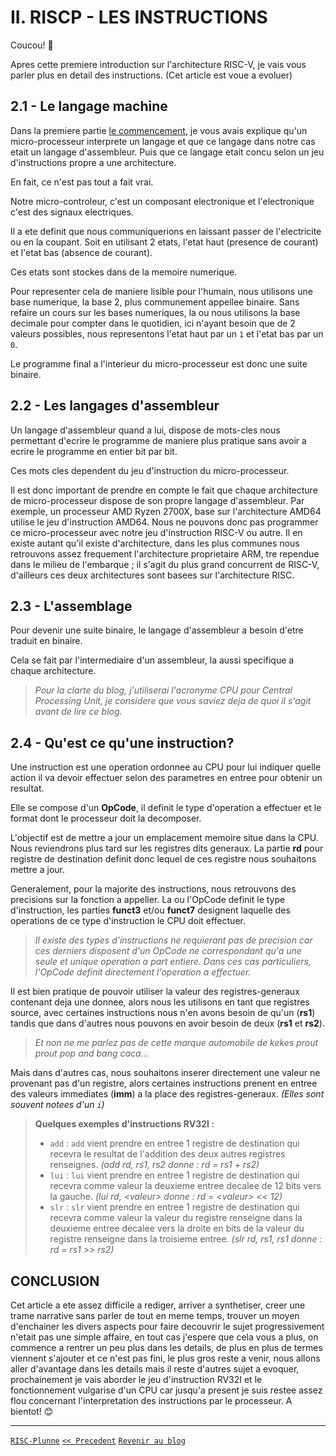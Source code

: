 # II. RISCP - LES INSTRUCTIONS

Coucou! 👋

Apres cette premiere introduction sur l'architecture RISC-V, je vais vous parler plus en detail des instructions. (Cet article est voue a evoluer)

## 2.1 - Le langage machine

Dans la premiere partie [le commencement](1_RISCP.md), je vous avais explique qu'un micro-processeur interprete un langage et que ce langage dans notre cas etait un langage d'assembleur. Puis que ce langage etait concu selon un jeu d'instructions propre a une architecture.

En fait, ce n'est pas tout a fait vrai.

Notre micro-controleur, c'est un composant electronique et l'electronique c'est des signaux electriques.

Il a ete definit que nous communiquerions en laissant passer de l'electricite ou en la coupant. Soit en utilisant 2 etats, l'etat haut (presence de courant) et l'etat bas (absence de courant).

Ces etats sont stockes dans de la memoire numerique.

Pour representer cela de maniere lisible pour l'humain, nous utilisons une base numerique, la base 2, plus communement appellee binaire. Sans refaire un cours sur les bases numeriques, la ou nous utilisons la base decimale pour compter dans le quotidien, ici n'ayant besoin que de 2 valeurs possibles, nous representons l'etat haut par un `1` et l'etat bas par un `0`.

Le programme final a l'interieur du micro-processeur est donc une suite binaire.

## 2.2 - Les langages d'assembleur

Un langage d'assembleur quand a lui, dispose de mots-cles nous permettant d'ecrire le programme de maniere plus pratique sans avoir a ecrire le programme en entier bit par bit.

Ces mots cles dependent du jeu d'instruction du micro-processeur.

Il est donc important de prendre en compte le fait que chaque architecture de micro-processeur dispose de son propre langage d'assembleur. Par exemple, un processeur AMD Ryzen 2700X, base sur l'architecture AMD64 utilise le jeu d'instruction AMD64. Nous ne pouvons donc pas programmer ce micro-processeur avec notre jeu d'instruction RISC-V ou autre. Il en existe autant qu'il existe d'architecture, dans les plus communes nous retrouvons assez frequement l'architecture proprietaire ARM, tre rependue dans le milieu de l'embarque ; il s'agit du plus grand concurrent de RISC-V, d'ailleurs ces deux architectures sont basees sur l'architecture RISC.

## 2.3 - L'assemblage

Pour devenir une suite binaire, le langage d'assembleur a besoin d'etre traduit en binaire.

Cela se fait par l'intermediaire d'un assembleur, la aussi specifique a chaque architecture.

> *Pour la clarte du blog, j'utiliserai l'acronyme CPU pour Central Processing Unit, je considere que vous saviez deja de quoi il s'agit avant de lire ce blog.*

## 2.4 - Qu'est ce qu'une instruction?

Une instruction est une operation ordonnee au CPU pour lui indiquer quelle action il va devoir effectuer selon des parametres en entree pour obtenir un resultat.

Elle se compose d'un **OpCode**, il definit le type d'operation a effectuer et le format dont le processeur doit la decomposer.

L'objectif est de mettre a jour un emplacement memoire situe dans la CPU. Nous reviendrons plus tard sur les registres dits generaux. La partie **rd** pour registre de destination definit donc lequel de ces registre nous souhaitons mettre a jour.

Generalement, pour la majorite des instructions, nous retrouvons des precisions sur la fonction a appeller. La ou l'OpCode definit le type d'instruction, les parties **funct3** et/ou **funct7** designent laquelle des operations de ce type d'instruction le CPU doit effectuer.

> *Il existe des types d'instructions ne requierant pas de precision car ces derniers disposent d'un OpCode ne correspondant qu'a une seule et unique operation a part entiere. Dans ces cas particuliers, l'OpCode definit directement l'operation a effectuer.*

Il est bien pratique de pouvoir utiliser la valeur des registres-generaux contenant deja une donnee, alors nous les utilisons en tant que registres source, avec certaines instructions nous n'en avons besoin de qu'un (**rs1**) tandis que dans d'autres nous pouvons en avoir besoin de deux (**rs1** et **rs2**).

> *Et non ne me parlez pas de cette marque automobile de kekes prout prout pop and bang caca...*

Mais dans d'autres cas, nous souhaitons inserer directement une valeur ne provenant pas d'un registre, alors certaines instructions prenent en entree des valeurs immediates (**imm**) a la place des registres-generaux. *(Elles sont souvent notees d'un `i`)*

> **Quelques exemples d'instructions RV32I :**
> - `add` : `add` vient prendre en entree 1 registre de destination qui recevra le resultat de l'addition des deux autres registres renseignes. *(add rd, rs1, rs2 donne : rd = rs1 + rs2)*
> - `lui` : `lui` vient prendre en entree 1 registre de destination qui recevra comme valeur la deuxieme entree decalee de 12 bits vers la gauche. *(lui rd, \<valeur\> donne : rd = \<valeur\> << 12)*
> - `slr` : `slr` vient prendre en entree 1 registre de destination qui recevra comme valeur la valeur du registre renseigne dans la deuxieme entree decalee vers la droite en bits de la valeur du registre renseigne dans la troisieme entree. *(slr rd, rs1, rs1 donne : rd = rs1 >> rs2)* 


## CONCLUSION

Cet article a ete assez difficile a rediger, arriver a synthetiser, creer une trame narrative sans parler de tout en meme temps, trouver un moyen d'enchainer les divers aspects pour faire decouvrir le sujet progressivement n'etait pas une simple affaire, en tout cas j'espere que cela vous a plus, on commence a rentrer un peu plus dans les details, de plus en plus de termes viennent s'ajouter et ce n'est pas fini, le plus gros reste a venir, nous allons aller d'avantage dans les details mais il reste d'autres sujet a evoquer, prochainement je vais aborder le jeu d'instruction RV32I et le fonctionnement vulgarise d'un CPU car jusqu'a present je suis restee assez flou concernant l'interpretation des instructions par le processeur. A bientot! 😊

-----
[`RISC-Plunne`](https://github.com/Plunne/RISC-Plunne) [`<< Precedent`](1_RISCP.md) [`Revenir au blog`](README.md)
